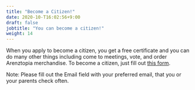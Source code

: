 ```yaml
---
title: "Become a Citizen!"
date: 2020-10-T16:02:56+9:00
draft: false
jobtitle: "You can become a citizen!"
weight: 14
---
```


When you apply to become a citizen, you get a free certificate and you can do many other things including come to meetings, vote, and order Arenztopia merchandise. To become a citizen, just fill out [this form](https://forms.gle/qpPD6GfMb2dE3Y9P9).

Note: Please fill out the Email field with your preferred email, that you or your parents check often.
